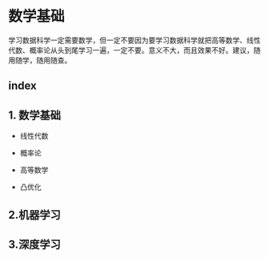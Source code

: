 # 数学基础

学习数据科学一定需要数学，但一定不要因为要学习数据科学就把高等数学、线性代数、概率论从头到尾学习一遍，一定不要。意义不大，而且效果不好。建议，随用随学，随用随查。

## index



## 1. 数学基础

- 线性代数

- 概率论

- 高等数学

- 凸优化


## 2.机器学习







## 3.深度学习





